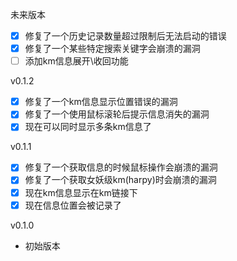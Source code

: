 未来版本

- [x] 修复了一个历史记录数量超过限制后无法启动的错误
- [x] 修复了一个某些特定搜索关键字会崩溃的漏洞
- [ ] 添加km信息展开\收回功能

v0.1.2

- [x] 修复了一个km信息显示位置错误的漏洞
- [x] 修复了一个使用鼠标滚轮后提示信息消失的漏洞
- [x] 现在可以同时显示多条km信息了

v0.1.1

- [x] 修复了一个获取信息的时候鼠标操作会崩溃的漏洞
- [x] 修复了一个获取女妖级km(harpy)时会崩溃的漏洞
- [x] 现在km信息显示在km链接下
- [x] 现在信息位置会被记录了

v0.1.0

- 初始版本
